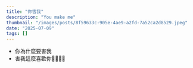 ```yaml
---
title: "你害我"
description: "You make me"
thumbnail: "/images/posts/8f59633c-905e-4ae9-a2fd-7a52ca2d8529.jpeg"
date: "2025-07-09"
tags: []
---
```

- 你為什麼要害我
- 害我這麼喜歡你🤬🤬😭😭
